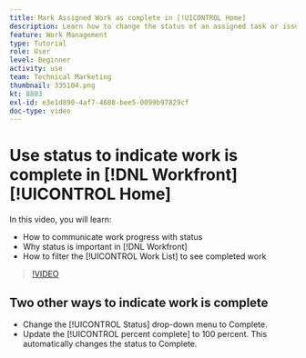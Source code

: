 ```yaml
---
title: Mark Assigned Work as complete in [!UICONTROL Home]
description: Learn how to change the status of an assigned task or issue to indicate it's complete through the [!UICONTROL Work List]. Then filter the list to see only completed work.
feature: Work Management
type: Tutorial
role: User
level: Beginner
activity: use
team: Technical Marketing
thumbnail: 335104.png
kt: 8803
exl-id: e3e1d890-4af7-4688-bee5-0099b97829cf
doc-type: video
---
```

# Use status to indicate work is complete in [!DNL Workfront] [!UICONTROL Home]

In this video, you will learn:

* How to communicate work progress with status
* Why status is important in [!DNL  Workfront]
* How to filter the [!UICONTROL Work List] to see completed work

>[!VIDEO](https://video.tv.adobe.com/v/335104/?quality=12)


## Two other ways to indicate work is complete

* Change the [!UICONTROL Status] drop-down menu to Complete.
* Update the [!UICONTROL percent complete] to 100 percent. This automatically changes the status to Complete.

<!---
learn more URLs
--->
